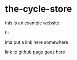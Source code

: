 # the-cycle-store

this is an example website

hi

ima put a link here somewhere

link to github page goes here